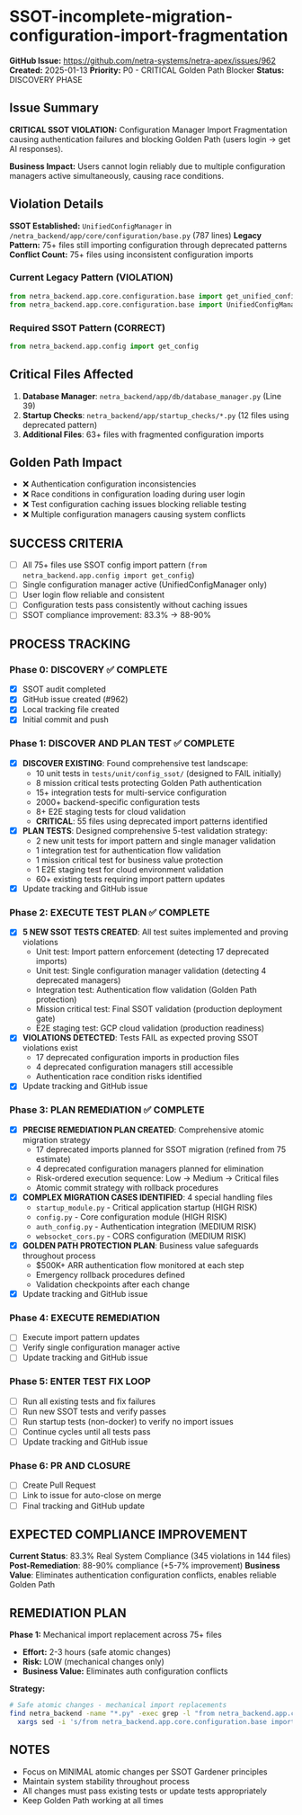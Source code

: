 # SSOT-incomplete-migration-configuration-import-fragmentation

**GitHub Issue:** https://github.com/netra-systems/netra-apex/issues/962
**Created:** 2025-01-13
**Priority:** P0 - CRITICAL Golden Path Blocker
**Status:** DISCOVERY PHASE

## Issue Summary

**CRITICAL SSOT VIOLATION:** Configuration Manager Import Fragmentation causing authentication failures and blocking Golden Path (users login → get AI responses).

**Business Impact:** Users cannot login reliably due to multiple configuration managers active simultaneously, causing race conditions.

## Violation Details

**SSOT Established:** `UnifiedConfigManager` in `/netra_backend/app/core/configuration/base.py` (787 lines)
**Legacy Pattern:** 75+ files still importing configuration through deprecated patterns
**Conflict Count:** 75+ files using inconsistent configuration imports

### Current Legacy Pattern (VIOLATION)
```python
from netra_backend.app.core.configuration.base import get_unified_config
from netra_backend.app.core.configuration.base import UnifiedConfigManager
```

### Required SSOT Pattern (CORRECT)
```python
from netra_backend.app.config import get_config
```

## Critical Files Affected

1. **Database Manager**: `netra_backend/app/db/database_manager.py` (Line 39)
2. **Startup Checks**: `netra_backend/app/startup_checks/*.py` (12 files using deprecated pattern)
3. **Additional Files**: 63+ files with fragmented configuration imports

## Golden Path Impact

- ❌ Authentication configuration inconsistencies
- ❌ Race conditions in configuration loading during user login
- ❌ Test configuration caching issues blocking reliable testing
- ❌ Multiple configuration managers causing system conflicts

## SUCCESS CRITERIA

- [ ] All 75+ files use SSOT config import pattern (`from netra_backend.app.config import get_config`)
- [ ] Single configuration manager active (UnifiedConfigManager only)
- [ ] User login flow reliable and consistent
- [ ] Configuration tests pass consistently without caching issues
- [ ] SSOT compliance improvement: 83.3% → 88-90%

## PROCESS TRACKING

### Phase 0: DISCOVERY ✅ COMPLETE
- [x] SSOT audit completed
- [x] GitHub issue created (#962)
- [x] Local tracking file created
- [x] Initial commit and push

### Phase 1: DISCOVER AND PLAN TEST ✅ COMPLETE
- [x] **DISCOVER EXISTING**: Found comprehensive test landscape:
  - 10 unit tests in `tests/unit/config_ssot/` (designed to FAIL initially)
  - 8 mission critical tests protecting Golden Path authentication
  - 15+ integration tests for multi-service configuration
  - 2000+ backend-specific configuration tests
  - 8+ E2E staging tests for cloud validation
  - **CRITICAL**: 55 files using deprecated import patterns identified
- [x] **PLAN TESTS**: Designed comprehensive 5-test validation strategy:
  - 2 new unit tests for import pattern and single manager validation
  - 1 integration test for authentication flow validation
  - 1 mission critical test for business value protection
  - 1 E2E staging test for cloud environment validation
  - 60+ existing tests requiring import pattern updates
- [x] Update tracking and GitHub issue

### Phase 2: EXECUTE TEST PLAN ✅ COMPLETE
- [x] **5 NEW SSOT TESTS CREATED**: All test suites implemented and proving violations
  - Unit test: Import pattern enforcement (detecting 17 deprecated imports)
  - Unit test: Single configuration manager validation (detecting 4 deprecated managers)
  - Integration test: Authentication flow validation (Golden Path protection)
  - Mission critical test: Final SSOT validation (production deployment gate)
  - E2E staging test: GCP cloud validation (production readiness)
- [x] **VIOLATIONS DETECTED**: Tests FAIL as expected proving SSOT violations exist
  - 17 deprecated configuration imports in production files
  - 4 deprecated configuration managers still accessible
  - Authentication race condition risks identified
- [x] Update tracking and GitHub issue

### Phase 3: PLAN REMEDIATION ✅ COMPLETE
- [x] **PRECISE REMEDIATION PLAN CREATED**: Comprehensive atomic migration strategy
  - 17 deprecated imports planned for SSOT migration (refined from 75 estimate)
  - 4 deprecated configuration managers planned for elimination
  - Risk-ordered execution sequence: Low → Medium → Critical files
  - Atomic commit strategy with rollback procedures
- [x] **COMPLEX MIGRATION CASES IDENTIFIED**: 4 special handling files
  - `startup_module.py` - Critical application startup (HIGH RISK)
  - `config.py` - Core configuration module (HIGH RISK)
  - `auth_config.py` - Authentication integration (MEDIUM RISK)
  - `websocket_cors.py` - CORS configuration (MEDIUM RISK)
- [x] **GOLDEN PATH PROTECTION PLAN**: Business value safeguards throughout process
  - $500K+ ARR authentication flow monitored at each step
  - Emergency rollback procedures defined
  - Validation checkpoints after each change
- [x] Update tracking and GitHub issue

### Phase 4: EXECUTE REMEDIATION
- [ ] Execute import pattern updates
- [ ] Verify single configuration manager active
- [ ] Update tracking and GitHub issue

### Phase 5: ENTER TEST FIX LOOP
- [ ] Run all existing tests and fix failures
- [ ] Run new SSOT tests and verify passes
- [ ] Run startup tests (non-docker) to verify no import issues
- [ ] Continue cycles until all tests pass
- [ ] Update tracking and GitHub issue

### Phase 6: PR AND CLOSURE
- [ ] Create Pull Request
- [ ] Link to issue for auto-close on merge
- [ ] Final tracking and GitHub update

## EXPECTED COMPLIANCE IMPROVEMENT

**Current Status**: 83.3% Real System Compliance (345 violations in 144 files)
**Post-Remediation**: 88-90% compliance (+5-7% improvement)
**Business Value**: Eliminates authentication configuration conflicts, enables reliable Golden Path

## REMEDIATION PLAN

**Phase 1:** Mechanical import replacement across 75+ files
- **Effort:** 2-3 hours (safe atomic changes)
- **Risk:** LOW (mechanical changes only)
- **Business Value:** Eliminates auth configuration conflicts

**Strategy:**
```bash
# Safe atomic changes - mechanical import replacements
find netra_backend -name "*.py" -exec grep -l "from netra_backend.app.core.configuration.base import" {} \; |
  xargs sed -i 's/from netra_backend.app.core.configuration.base import.*/from netra_backend.app.config import get_config/'
```

## NOTES

- Focus on MINIMAL atomic changes per SSOT Gardener principles
- Maintain system stability throughout process
- All changes must pass existing tests or update tests appropriately
- Keep Golden Path working at all times